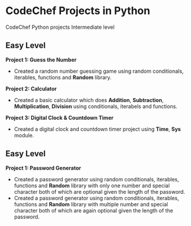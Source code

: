 # CodeChef Projects in Python
CodeChef Python projects Intermediate level

## Easy Level
**Project 1: Guess the Number**
- Created a random number guessing game using random conditionals, iterables, functions and **Random** library.

**Project 2: Calculator**
- Created a basic calculator which does **Addition**, **Subtraction**, **Multiplication**, **Division** using conditionals, iterabels and functions.

**Project 3: Digital Clock & Countdown Timer**
- Created a digital clock and countdown timer project using **Time**, **Sys** module.

## Easy Level
**Project 1: Password Generator**
- Created a password generator using random conditionals, iterables, functions and **Random** library with only one number and special character both of which are optional given the length of the password.
- Created a password generator using random conditionals, iterables, functions and **Random** library with multiple number and special character both of which are again optional given the length of the password.
